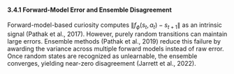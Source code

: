 #### 3.4.1 Forward-Model Error and Ensemble Disagreement

Forward-model-based curiosity computes $\|f_\phi(s_t,a_t) - s_{t+1}\|$ as an intrinsic signal (Pathak et al., 2017). However, purely random transitions can maintain large errors. Ensemble methods (Pathak et al., 2019) reduce this failure by awarding the variance across multiple forward models instead of raw error. Once random states are recognized as unlearnable, the ensemble converges, yielding near-zero disagreement (Jarrett et al., 2022).
